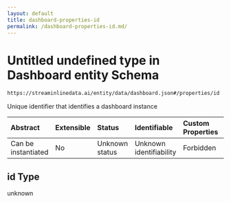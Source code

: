 ```yaml
---
layout: default
title: dashboard-properties-id
permalink: /dashboard-properties-id.md/
---
```

# Untitled undefined type in Dashboard entity Schema

```txt
https://streaminlinedata.ai/entity/data/dashboard.json#/properties/id
```

Unique identifier that identifies a dashboard instance

| Abstract            | Extensible | Status         | Identifiable            | Custom Properties | Additional Properties | Access Restrictions | Defined In                                                           |
| :------------------ | :--------- | :------------- | :---------------------- | :---------------- | :-------------------- | :------------------ | :------------------------------------------------------------------- |
| Can be instantiated | No         | Unknown status | Unknown identifiability | Forbidden         | Allowed               | none                | [dashboard.json*](dashboard.md "open original schema") |

## id Type

unknown
